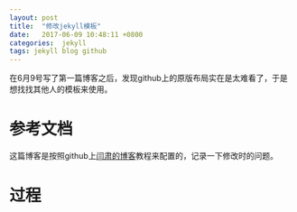 ```yaml
---
layout: post
title:  "修改jekyll模板"
date:   2017-06-09 10:48:11 +0800
categories:  jekyll 
tags: jekyll blog github
---
```

在6月9号写了第一篇博客之后，发现github上的原版布局实在是太难看了，于是想找找其他人的模板来使用。

# 参考文档
这篇博客是按照github上[闫肃的博客](http://yansu.org/2014/02/12/how-to-deploy-a-blog-on-github-by-jekyll.html)教程来配置的，记录一下修改时的问题。

# 过程
